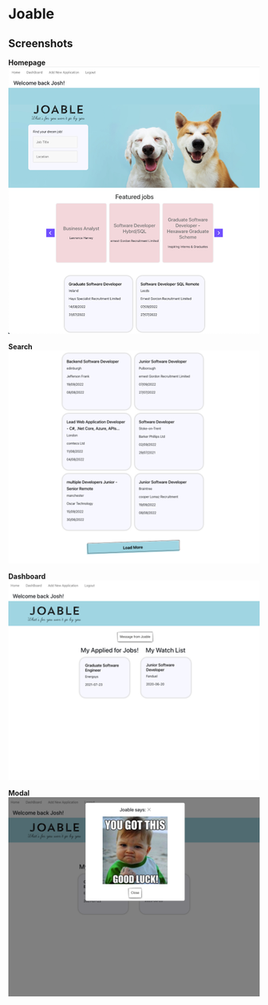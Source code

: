 # Joable

## Screenshots

**Homepage**
![Joable Homepage](./imgs/joable_home.png)

**Search**
![Joable Search](./imgs/joable_search.png)

**Dashboard**
![Joable Dashboard](./imgs/joable_dashboard.png)

**Modal**
![Joable Modal](./imgs/joable_modal.png)

